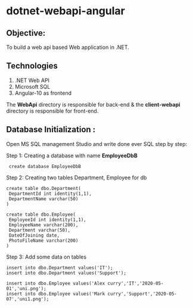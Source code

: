# dotnet-webapi-angular

## Objective:
To build a web api based Web application in .NET. 

## Technologies 
  1. .NET Web API
  2. Microsoft SQL 
  3. Angular-10 as frontend
  
The **WebApi** directory is responsible for back-end & 
the **client-webapi** directory is responsible for front-end.
  
## Database Initialization :
Open MS SQL management Studio and write done ever SQL step by step:

Step 1: Creating a database with name **EmployeeDbB**
```
 create database EmployeeDbB
```
Step 2: Creating two tables Department, Employee for db
```
create table dbo.Department(
 DepartmentId int identity(1,1),
 DepartmentName varchar(50)
)

create table dbo.Employee(
 EmployeeId int identity(1,1),
 EmployeeName varchar(200),
 Department varchar(50),
 DateOfJoining date,
 PhotoFileName varchar(200)
)
```
Step 3: Add some data on tables
```
insert into dbo.Department values('IT');
insert into dbo.Department values('Support');

insert into dbo.Employee values('Alex curry','IT','2020-05-01','uni.png');
insert into dbo.Employee values('Mark curry','Support','2020-05-07','uni1.png');
```

